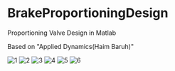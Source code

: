 # BrakeProportioningDesign
Proportioning Valve Design in Matlab

Based on "Applied Dynamics(Haim Baruh)"

![1](https://github.com/user-attachments/assets/a36bdcc1-33e6-426d-a6e9-ea09fbc95fb9)
![2](https://github.com/user-attachments/assets/e02315a2-14e2-4559-8a18-ec23279d846d)
![3](https://github.com/user-attachments/assets/d918afd0-e20f-4b09-bfc2-ddcc260589e7)
![4](https://github.com/user-attachments/assets/bde648f8-3c64-4021-99de-df29aa8b5f0b)
![5](https://github.com/user-attachments/assets/6a323f1c-f747-476e-bbee-2661bdf04dbd)
![6](https://github.com/user-attachments/assets/a995508a-b2b8-4bd1-b5dd-46fc71ba43d6)
